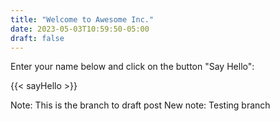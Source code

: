```yaml
---
title: "Welcome to Awesome Inc."
date: 2023-05-03T10:59:50-05:00
draft: false
---
```


Enter your name below and click on the button "Say Hello":

{{< sayHello >}}

Note: This is the branch to draft post
New note: Testing branch
